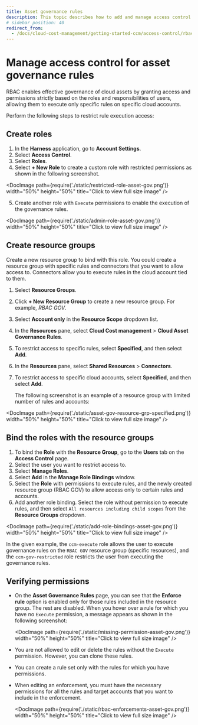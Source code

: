 ```yaml
---
title: Asset governance rules
description: This topic describes how to add and manage access control for cloud asset governance rules.
# sidebar_position: 40
redirect_from:
  - /docs/cloud-cost-management/getting-started-ccm/access-control/rbac-asset-gov
---
```


# Manage access control for asset governance rules

RBAC enables effective governance of cloud assets by granting access and permissions strictly based on the roles and responsibilities of users, allowing them to execute only specific rules on specific cloud accounts.

Perform the following steps to restrict rule execution access:

## Create roles
1. In the **Harness** application, go to **Account Settings**.
2. Select **Access Control**.
3. Select **Roles**.
4. Select **+ New Role** to create a custom role with restricted permissions as shown in the following screenshot.
   
 <DocImage path={require('./static/restricted-role-asset-gov.png')} width="50%" height="50%" title="Click to view full size image" />

5. Create another role with `Execute` permissions to enable the execution of the governance rules.

 <DocImage path={require('./static/admin-role-asset-gov.png')} width="50%" height="50%" title="Click to view full size image" />

## Create resource groups

   Create a new resource group to bind with this role. You could create a resource group with specific rules and connectors that you want to allow access to. Connectors allow you to execute rules in the cloud account tied to them. 
1. Select **Resource Groups**.
2. Click **+ New Resource Group** to create a new resource group. For example, _RBAC GOV_.
3. Select **Account only** in the **Resource Scope** dropdown list.
4.  In the **Resources** pane, select **Cloud Cost management** > **Cloud Asset Governance Rules**.
5.  To restrict access to specific rules, select **Specified**, and then select **Add**. 
6.  In the **Resources** pane, select **Shared Resources** > **Connectors**.
7.  To restrict access to specific cloud accounts, select **Specified**, and then select **Add**. 
  
    The following screenshot is an example of a resource group with limited number of rules and accounts:

 <DocImage path={require('./static/asset-gov-resource-grp-specified.png')} width="50%" height="50%" title="Click to view full size image" />

## Bind the roles with the resource groups

1. To bind the **Role** with the **Resource Group**, go to the **Users** tab on the **Access Control** page.
2. Select the user you want to restrict access to.
3. Select **Manage Roles**. 
4. Select **Add** in the **Manage Role Bindings** window.
5. Select the **Role** with permissions to execute rules, and the newly created resource group (RBAC GOV) to allow access only to certain rules and accounts.
6. Add another role binding. Select the role without permission to execute rules, and then select `All resources including child scopes` from the **Resource Groups** dropdown.
 
 <DocImage path={require('./static/add-role-bindings-asset-gov.png')} width="50%" height="50%" title="Click to view full size image" />

 In the given example, the `ccm-execute` role allows the user to execute governance rules on the `RBAC GOV` resource group (specific resources), and the `ccm-gov-restricted` role restricts the user from executing the governance rules.

## Verifying permissions

* On the **Asset Governance Rules** page, you can see that the **Enforce rule** option is enabled only for those rules included in the resource group. The rest are disabled. When you hover over a rule for which you have no `Execute` permission, a message appears as shown in the following screenshot: 

  <DocImage path={require('./static/missing-permission-asset-gov.png')} width="50%" height="50%" title="Click to view full size image" />
* You are not allowed to edit or delete the rules without the `Execute` permission. However, you can clone these rules.

* You can create a rule set only with the rules for which you have permissions. 
* When editing an enforcement, you must have the necessary permissions for all the rules and target accounts that you want to include in the enforcement.

    <DocImage path={require('./static/rbac-enforcements-asset-gov.png')} width="50%" height="50%" title="Click to view full size image" />
